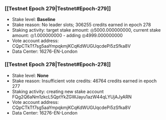 ### [[Testnet Epoch 279|Testnet#Epoch-279]]
* Stake level: **Baseline**
* Stake reason: No leader slots; 306255 credits earned in epoch 278
* Staking activity: target stake amount: ◎5000.000000000, current stake amount: ◎1.000000000 - adding ◎4999.000000000
* Vote account address: CQpCTkTf7sg5aaYmpqkmjKCqKdWUGUqcdePi5zSfka8V
* Data Center: 16276-EN-London
### [[Testnet Epoch 278|Testnet#Epoch-278]]
* Stake level: **None**
* Stake reason: Insufficient vote credits: 46764 credits earned in epoch 277
* Staking activity: creating new stake account FQg2Q6aNm1zkcL5QptYkZGWJayu1azW44qLYUjAJyARN
* Vote account address: CQpCTkTf7sg5aaYmpqkmjKCqKdWUGUqcdePi5zSfka8V
* Data Center: 16276-EN-London